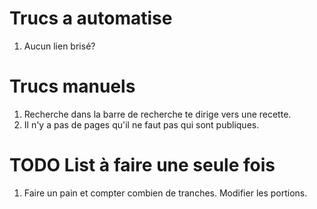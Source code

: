 # Trucs a automatise

1. Aucun lien brisé?

# Trucs manuels

1. Recherche dans la barre de recherche te dirige vers une recette.
1. Il n'y a pas de pages qu'il ne faut pas qui sont publiques.

# TODO List à faire une seule fois

1. Faire un pain et compter combien de tranches. Modifier les portions.
